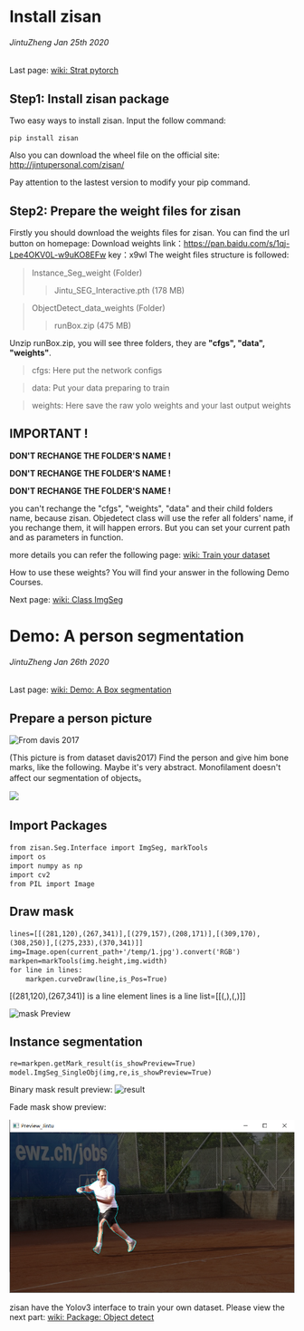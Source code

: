 # Install zisan
######  JintuZheng  Jan 25th 2020
Last page:  [wiki: Strat pytorch](http://jintupersonal.com/zisan/doc/1.html)

## Step1: Install zisan package
Two easy ways to install zisan.
Input the follow command:

    pip install zisan
   
  Also you can download the wheel file on the official site:
  http://jintupersonal.com/zisan/


Pay attention to the lastest version to modify your pip command.


## Step2: Prepare the weight files for zisan
Firstly you should download the weights files for zisan.
You can find the url button on homepage: Download weights
link：https://pan.baidu.com/s/1qj-Lpe4OKV0L-w9uKO8EFw 
key：x9wl 
The weight files structure is followed:
> Instance_Seg_weight (Folder)
> >Jintu_SEG_Interactive.pth (178 MB)

>ObjectDetect_data_weights (Folder)
>>runBox.zip (475 MB)

Unzip runBox.zip, you will see three folders, they are **"cfgs", "data", "weights"**.

> cfgs: Here put the network configs

> data: Put your data preparing to train 

> weights: Here save the raw yolo weights and your last output weights

## IMPORTANT  !
**DON'T RECHANGE THE FOLDER'S NAME !**

**DON'T RECHANGE THE FOLDER'S NAME !**

**DON'T RECHANGE THE FOLDER'S NAME !**

you can't rechange the "cfgs", "weights", "data" and their child folders name, because zisan. Objedetect class will use the refer all folders' name, if you rechange them, it will happen errors. But you can set your current path and as parameters in function.

more details you can refer the following page: [wiki: Train your dataset](http://jintupersonal.com/zisan/doc/7.html)

How to use these weights?
You will find your answer in the following Demo Courses.

Next page:  [wiki: Class ImgSeg](http://jintupersonal.com/zisan/doc/3.html)

# Demo: A person segmentation
######  JintuZheng  Jan 26th 2020
Last page:  [wiki: Demo: A Box segmentation](http://jintupersonal.com/zisan/doc/4.html)
## Prepare a person picture
![From davis 2017](5_md_files/1.jpg?v=1&type=image)

(This picture is from dataset davis2017)
Find the person and give him bone marks, like the following. Maybe it's very abstract. Monofilament doesn't affect our segmentation of objects。

![](5_md_files/image.png?v=1&type=image)

## Import Packages

    from zisan.Seg.Interface import ImgSeg, markTools
    import os
    import numpy as np
    import cv2
    from PIL import Image

## Draw mask

    lines=[[(281,120),(267,341)],[(279,157),(208,171)],[(309,170),(308,250)],[(275,233),(370,341)]]
    img=Image.open(current_path+'/temp/1.jpg').convert('RGB')
    markpen=markTools(img.height,img.width)
    for line in lines:
    	markpen.curveDraw(line,is_Pos=True)

[(281,120),(267,341)] is a line element
lines is a line list=[[(,),(,)]]

![mask Preview](5_md_files/%E6%8D%95%E8%8E%B7.JPG?v=1&type=image)


## Instance segmentation

    re=markpen.getMark_result(is_showPreview=True)
    model.ImgSeg_SingleObj(img,re,is_showPreview=True)
   
   Binary mask result preview:
   ![result](5_md_files/e.JPG?v=1&type=image)


Fade mask show preview:

![fade](5_md_files/t.png?v=1&type=image)

zisan have the Yolov3 interface to train your own dataset.
Please view the next part:
[wiki: Package: Object detect](http://jintupersonal.com/zisan/doc/6.html)

